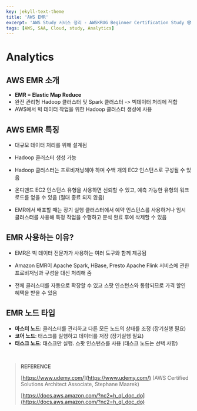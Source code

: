 ```yaml
---
key: jekyll-text-theme
title: 'AWS EMR'
excerpt: 'AWS Study 서비스 정리 - AWSKRUG Beginner Certification Study 😎'
tags: [AWS, SAA, Cloud, study, Analytics] 
---
```




# Analytics

## AWS EMR 소개

* **EMR = Elastic Map Reduce**
* 완전 관리형 Hadoop 클러스터 및 Spark 클러스터 -> 빅데이터 처리에 적합
* AWS에서 빅 데이터 작업을 위한 Hadoop 클러스터 생성에 사용



## AWS EMR 특징

* 대규모 데이터 처리를 위해 설계됨

* Hadoop 클러스터 생성 가능

* Hadoop 클러스터는 프로비저닝해야 하며 수백 개의 EC2 인스턴스로 구성될 수 있음

* 온디맨드 EC2 인스턴스 유형을 사용하면 신뢰할 수 있고, 예측 가능한 유형의 워크로드를 얻을 수 있음 (절대 종료 되지 않음)

* EMR에서 배포할 때는 장기 실행 클러스터에서 예약 인스턴스를 사용하거나 임시 클러스터를 사용해 특정 작업을 수행하고 분석 완료 후에 삭제할 수 있음

  

## EMR 사용하는 이유?

* EMR은 빅 데이터 전문가가 사용하는 여러 도구와 함께 제공됨

* Amazon EMR이 Apache Spark, HBase, Presto Apache Flink 서비스에 관한 프로비저닝과 구성을 대신 처리해 줌

* 전체 클러스터를 자동으로 확장할 수 있고 스팟 인스턴스와 통합되므로 가격 할인 혜택을 받을 수 있음

  

## EMR 노드 타입

* **마스터 노드**: 클러스터를 관리하고 다른 모든 노드의 상태를 조정 (장기실행 필요)
* **코어 노드**: 태스크를 실행하고 데이터를 저장 (장기실행 필요)
* **태스크 노드**: 태스크만 실행. 스팟 인스턴스를 사용 (태스크 노드는 선택 사항)





<br/>

> **REFERENCE**
>
> [https://www.udemy.com/](https://www.udemy.com/) (AWS Certified Solutions Architect Associate, Stephane Maarek)
>
> [https://docs.aws.amazon.com/?nc2=h_ql_doc_do](https://docs.aws.amazon.com/?nc2=h_ql_doc_do)